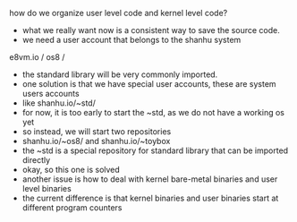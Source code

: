 how do we organize user level code and kernel level code?

- what we really want now is a consistent way to save the source code.
- we need a user account that belongs to the shanhu system

e8vm.io / os8 /

- the standard library will be very commonly imported.
- one solution is that we have special user accounts, these are system users accounts
- like shanhu.io/~std/
- for now, it is too early to start the ~std, as we do not have a working os yet
- so instead, we will start two repositories
- shanhu.io/~os8/ and shanhu.io/~toybox
- the ~std is a special repository for standard library that can be imported directly
- okay, so this one is solved
- another issue is how to deal with kernel bare-metal binaries and user level binaries
- the current difference is that kernel binaries and user binaries start at
  different program counters
